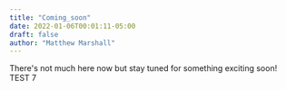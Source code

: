 ```yaml
---
title: "Coming_soon"
date: 2022-01-06T00:01:11-05:00
draft: false
author: "Matthew Marshall"
---
```


There's not much here now but stay tuned for something exciting soon! TEST 7

